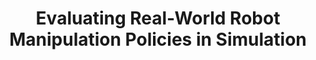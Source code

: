 ---
layout: post
title:  "Evaluating Real-World Robot Manipulation Policies in Simulation"
image: /images/simpler.png
categories: research
authors: "<strong>Xuanlin Li*</strong>, Kyle Hsu*, Jiayuan Gu*, Karl Pertsch^, Oier Mees^, Homer Rich Walke, Chuyuan Fu, Ishikaa Lunawat, Isabel Sieh, Sean Kirmani, Sergey Levine, Jiajun Wu, Chelsea Finn, Hao Su^^, Quan Vuong^^, Ted Xiao^^"
venue: Conference on Robot Learning (CoRL) 2024
paper: https://arxiv.org/abs/2405.05941
website: https://simpler-env.github.io/
code: https://github.com/simpler-env/SimplerEnv
---